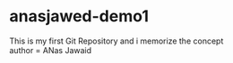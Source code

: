 # anasjawed-demo1
This is my first Git Repository  and i memorize the concept
<br>
author = ANas Jawaid
